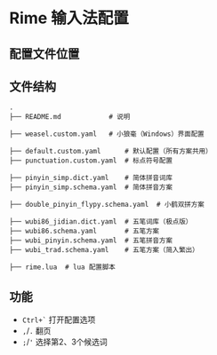 # Rime 输入法配置

## 配置文件位置


## 文件结构

```
.
├── README.md            # 说明

├── weasel.custom.yaml   # 小狼毫（Windows）界面配置

├── default.custom.yaml      # 默认配置（所有方案共用）
├── punctuation.custom.yaml  # 标点符号配置

├── pinyin_simp.dict.yaml    # 简体拼音词库
├── pinyin_simp.schema.yaml  # 简体拼音方案

├── double_pinyin_flypy.schema.yaml  # 小鹤双拼方案

├── wubi86_jidian.dict.yaml  # 五笔词库（极点版）
├── wubi86.schema.yaml       # 五笔方案
├── wubi_pinyin.schema.yaml  # 五笔拼音方案
├── wubi_trad.schema.yaml    # 五笔方案（简入繁出）

├── rime.lua  # lua 配置脚本
```

## 功能

- <code>Ctrl+`</code> 打开配置选项
- `,`/`.` 翻页
- `;`/`'` 选择第2、3个候选词